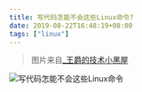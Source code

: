```yaml
---
title: 写代码怎能不会这些Linux命令?
date: 2019-08-22T16:48:19+08:00
tags: ["linux"]
---
```

> 图片来自[_王爵的技术小黑屋](https://zhuanlan.zhihu.com/p/28674639)

![写代码怎能不会这些Linux命令](写代码怎能不会这些Linux命令.jpg)
